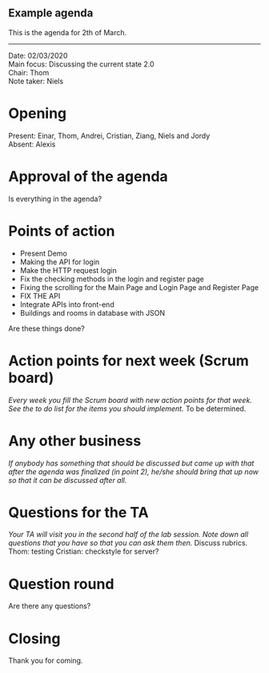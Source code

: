 ## Example agenda

This is the agenda for 2th of March. 

---

Date:           02/03/2020\
Main focus:     Discussing the current state 2.0 \
Chair:          Thom\
Note taker:     Niels


# Opening
Present: Einar, Thom, Andrei, Cristian, Ziang, Niels and Jordy\
Absent: Alexis

# Approval of the agenda
Is everything in the agenda?

# Points of action

* Present Demo
* Making the API for login
* Make the HTTP request login
* Fix the checking methods in the login and register page
* Fixing the scrolling for the Main Page and Login Page and Register Page
* FIX THE API
* Integrate APIs into front-end
* Buildings and rooms in database with JSON

Are these things done?

# Action points for next week (Scrum board)
*Every week you fill the Scrum board with new action points for that week. See the to do list for the items you should implement.*
To be determined.

# Any other business
*If anybody has something that should be discussed but came up with that after the agenda was finalized (in point 2), he/she should bring that up now so that it can be discussed after all.*

# Questions for the TA
*Your TA will visit you in the second half of the lab session. Note down all questions that you have so that you can ask them then.*
Discuss rubrics.
Thom: testing
Cristian: checkstyle for server?

# Question round
Are there any questions?

# Closing
Thank you for coming.
